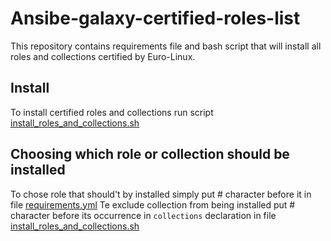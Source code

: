 # Ansibe-galaxy-certified-roles-list

This repository contains requirements file and bash script that will install all roles and collections certified by Euro-Linux.

## Install

To install certified roles and collections run script [install_roles_and_collections.sh](./install_roles_and_collections.sh)

## Choosing which role or collection should be installed

To chose role that should't by installed simply put # character before it in file [requirements.yml](.requirements.yml)
Te exclude collection from being installed put # character before its occurrence in `collections` declaration in file [install_roles_and_collections.sh](./install_roles_and_collections.sh)
